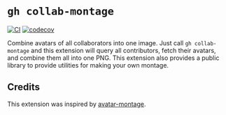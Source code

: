 # `gh collab-montage`

[![CI](https://github.com/spenserblack/gh-collab-montage/actions/workflows/ci.yml/badge.svg)](https://github.com/spenserblack/gh-collab-montage/actions/workflows/ci.yml)
[![codecov](https://codecov.io/gh/spenserblack/gh-collab-montage/graph/badge.svg?token=jhBJJl4oQ2)](https://codecov.io/gh/spenserblack/gh-collab-montage)

Combine avatars of all collaborators into one image. Just call `gh collab-montage` and this extension will query all contributors, fetch their avatars, and
combine them all into one PNG. This extension also provides a public library to provide utilities for making your own montage.

## Credits

This extension was inspired by [avatar-montage](https://github.com/benbalter/avatar-montage).
